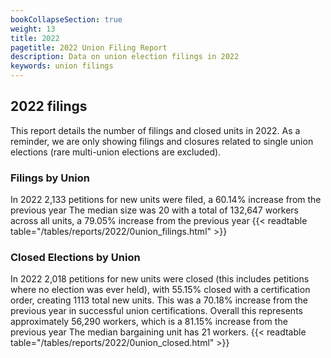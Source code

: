 ```yaml
---
bookCollapseSection: true
weight: 13
title: 2022
pagetitle: 2022 Union Filing Report
description: Data on union election filings in 2022
keywords: union filings
---
```


## 2022 filings

This report details the number of filings and closed units in 2022. As a reminder, we are only showing filings and closures related to single union elections (rare multi-union elections are excluded).

### Filings by Union
In 2022 2,133 petitions for new units were filed, a 60.14% increase from the previous year The median size was 20 with a total of 132,647 workers across all units, a 79.05% increase from the previous year
{{< readtable table="/tables/reports/2022/0union_filings.html" >}}

### Closed Elections by Union
In 2022 2,018 petitions for new units were closed (this includes petitions where no election was ever held), with 55.15% closed with a certification order, creating 1113 total new units. This was a 70.18% increase from the previous year in successful union certifications. Overall this represents approximately 56,290 workers, which is a 81.15% increase from the previous year The median bargaining unit has 21 workers.
{{< readtable table="/tables/reports/2022/0union_closed.html" >}}
